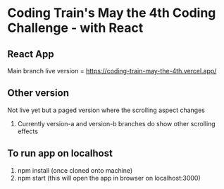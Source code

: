 # Coding Train's May the 4th Coding Challenge - with React

## React App
Main branch live version = https://coding-train-may-the-4th.vercel.app/

## Other version
Not live yet but a paged version where the scrolling aspect changes

1. Currently version-a and version-b branches do show other scrolling effects

## To run app on localhost
1. npm install (once cloned onto machine)
2. npm start (this will open the app in browser on localhost:3000)